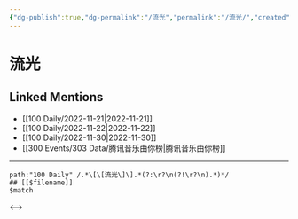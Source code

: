 ```yaml
---
{"dg-publish":true,"dg-permalink":"/流光","permalink":"/流光/","created":"2022-11-25T16:47:56.000+08:00","updated":"2023-04-10T15:48:42.000+08:00"}
---
```


# 流光

## Linked Mentions
- [[100 Daily/2022-11-21\|2022-11-21]]
- [[100 Daily/2022-11-22\|2022-11-22]]
- [[100 Daily/2022-11-30\|2022-11-30]]
- [[300 Events/303 Data/腾讯音乐由你榜\|腾讯音乐由你榜]]


---

```expander
path:"100 Daily" /.*\[\[流光\]\].*(?:\r?\n(?!\r?\n).*)*/
## [[$filename]]
$match
```

<-->
